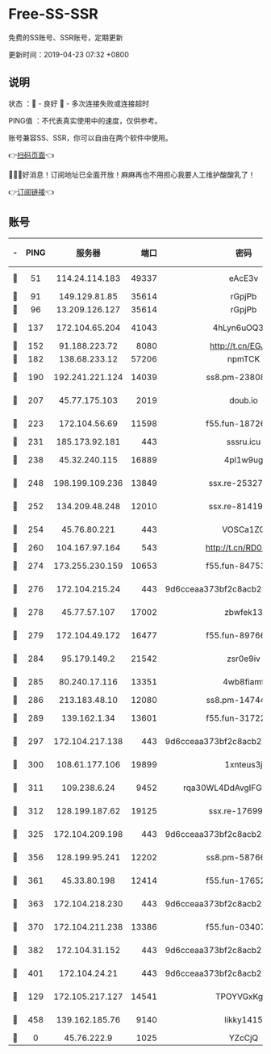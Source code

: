 # Free-SS-SSR

免费的SS账号、SSR账号，定期更新

更新时间：2019-04-23 07:32 +0800

## 说明

状态     ：🙂 - 良好 🙁 - 多次连接失败或连接超时

PING值   ：不代表真实使用中的速度，仅供参考。

账号兼容SS、SSR，你可以自由在两个软件中使用。

👉[扫码页面](https://liesauer.github.io/Free-SS-SSR/)👈

🎉🎉🎉好消息！订阅地址已全面开放！麻麻再也不用担心我要人工维护酸酸乳了！

👉[订阅链接](https://www.liesauer.net/yogurt/subscribe?ACCESS_TOKEN=DAYxR3mMaZAsaqUb)👈

## 账号

|-|PING|服务器|端口|密码|加密方式|区域|
|:----:|:----:|:-----:|-----:|:----:|:----:|:----:|
|🙂|51|114.24.114.183|49337|eAcE3v|chacha20-ietf|TW|
|🙂|91|149.129.81.85|35614|rGpjPb|rc4-md5|HK|
|🙂|96|13.209.126.127|35614|rGpjPb|rc4-md5|KR|
|🙂|137|172.104.65.204|41043|4hLyn6uOQ3hU|aes-256-cfb|JP|
|🙂|152|91.188.223.72|8080|http://t.cn/EGJIyrl|rc4-md5|RU|
|🙂|182|138.68.233.12|57206|npmTCK|rc4-md5|US|
|🙂|190|192.241.221.124|14039|ss8.pm-23808367|aes-256-cfb|US|
|🙂|207|45.77.175.103|2019|doub.io|aes-128-ctr|SG|
|🙂|223|172.104.56.69|11598|f55.fun-18726440|aes-256-cfb|SG|
|🙂|231|185.173.92.181|443|sssru.icu|rc4-md5|RU|
|🙂|238|45.32.240.115|16889|4pl1w9ug|aes-256-cfb|AU|
|🙂|248|198.199.109.236|13849|ssx.re-25327001|aes-256-cfb|US|
|🙂|252|134.209.48.248|12010|ssx.re-81419250|aes-256-cfb|US|
|🙂|254|45.76.80.221|443|VOSCa1ZG|aes-256-cfb|DE|
|🙂|260|104.167.97.164|543|http://t.cn/RD0D7sx|rc4-md5|CA|
|🙂|274|173.255.230.159|10653|f55.fun-84753420|aes-256-cfb|US|
|🙂|276|172.104.215.24|443|9d6cceaa373bf2c8acb22e60b6a58be6|aes-256-cfb|US|
|🙂|278|45.77.57.107|17002|zbwfek13|aes-256-cfb|GB|
|🙂|279|172.104.49.172|16477|f55.fun-89766175|aes-256-cfb|SG|
|🙂|284|95.179.149.2|21542|zsr0e9iv|aes-256-cfb|NL|
|🙂|285|80.240.17.116|13351|4wb8fiamf|aes-256-cfb|DE|
|🙂|286|213.183.48.10|12080|ss8.pm-14744177|rc4-md5|RU|
|🙂|289|139.162.1.34|13601|f55.fun-31722163|aes-256-cfb|SG|
|🙂|297|172.104.217.138|443|9d6cceaa373bf2c8acb22e60b6a58be6|aes-256-cfb|US|
|🙂|300|108.61.177.106|19899|1xnteus3j|aes-256-cfb|FR|
|🙂|311|109.238.6.24|9452|rqa30WL4DdAvgIFG6Fs3znzTa|aes-256-cfb|FR|
|🙂|312|128.199.187.62|19125|ssx.re-17699108|aes-256-cfb|SG|
|🙂|325|172.104.209.198|443|9d6cceaa373bf2c8acb22e60b6a58be6|aes-256-cfb|US|
|🙂|356|128.199.95.241|12202|ss8.pm-58766684|aes-256-cfb|SG|
|🙂|361|45.33.80.198|12414|f55.fun-17652829|aes-256-cfb|US|
|🙂|363|172.104.218.230|443|9d6cceaa373bf2c8acb22e60b6a58be6|aes-256-cfb|US|
|🙂|370|172.104.211.238|13386|f55.fun-03407561|aes-256-cfb|US|
|🙂|382|172.104.31.152|443|9d6cceaa373bf2c8acb22e60b6a58be6|aes-256-cfb|US|
|🙂|401|172.104.24.21|443|9d6cceaa373bf2c8acb22e60b6a58be6|aes-256-cfb|US|
|🙂|129|172.105.217.127|14541|TPOYVGxKglpi|aes-256-cfb|JP|
|🙂|458|139.162.185.76|9140|likky1415|aes-256-cfb|DE|
|🙁|0|45.76.222.9|1025|YZcCjQ|rc4-md5|JP|

